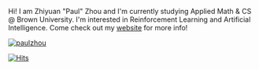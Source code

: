 <!-- Hello World!!! \
Wait, you're not "World"? \
Anyways, welcome to my github profile :)) -->

Hi! I am Zhiyuan "Paul" Zhou and I'm currently studying Applied Math & CS @ Brown University. I'm interested in Reinforcement Learning and Artificial Intelligence. Come check out my [website](https://zhouzypaul.github.io/) for more info! 

<a href="https://zhouzypaul.github.io/"><img src="https://raw.githubusercontent.com/zhouzypaul/zhouzypaul/master/banner.jpg" title="paulzhou" alt="paulzhou"></a>

<!-- [![HitCount](http://hits.dwyl.com/zhouzypaul/zhouzypaul.svg)](http://hits.dwyl.com/paulzhou69/paulzhou69) -->
[![Hits](https://hits.seeyoufarm.com/api/count/incr/badge.svg?url=https%3A%2F%2Fgithub.com%2Fzhouzypaul%2Fzhouzypaul)](https://hits.seeyoufarm.com)


<!--
**zhouzypaul/zhouzypaul** is a ✨ _special_ ✨ repository because its `README.md` (this file) appears on your GitHub profile.

- 🔭 I’m currently working on ...
- 🌱 I’m currently learning ...
- 👯 I’m looking to collaborate on ...
- 🤔 I’m looking for help with ...
- 💬 Ask me about ...
- 📫 How to reach me: ...
- 😄 Pronouns: ...
- ⚡ Fun fact: ...
-->
